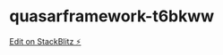 # quasarframework-t6bkww

[Edit on StackBlitz ⚡️](https://stackblitz.com/edit/quasarframework-t6bkww)